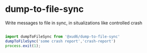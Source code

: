 # dump-to-file-sync
Write messages to file in sync, in situalizations like controlled crash

##

```js
import dumpToFileSync from '@xud6/dump-to-file-sync'
dumpToFileSync('some crash report','crash-report')
process.exit(1);
```
